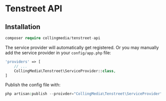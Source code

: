 # Tenstreet API

## Installation

```php
composer require collingmedia/tenstreet-api
```

The service provider will automatically get registered. Or you may manually add the service provider in your `config/app.php` file:

```php
'providers' => [
    // ...
    CollingMedia\Tenstreet\ServiceProvider::class,
]
```

Publish the config file with:

```php
php artisan:publish --proivder="CollingMedia\Tenstreet\ServiceProvider" --tag="config"
```